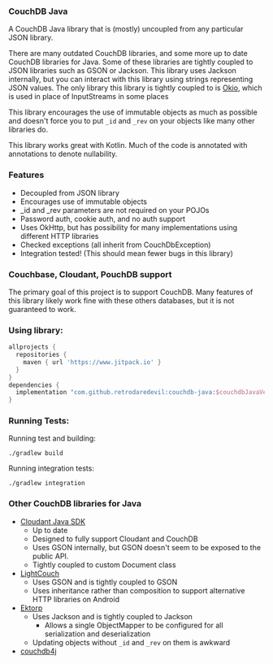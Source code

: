 ### CouchDB Java
A CouchDB Java library that is (mostly) uncoupled from any particular JSON library.

There are many outdated CouchDB libraries, and some more up to date CouchDB libraries for Java. Some of these
libraries are tightly coupled to JSON libraries such as GSON or Jackson. This library uses Jackson internally,
but you can interact with this library using strings representing JSON values. The only library this library is tightly
coupled to is [Okio](https://github.com/square/okio), which is used in place of InputStreams in some places

This library encourages the use of immutable objects as much as possible and doesn't force you to put `_id` and `_rev`
on your objects like many other libraries do.

This library works great with Kotlin. Much of the code is annotated with annotations to denote nullability.

### Features
* Decoupled from JSON library
* Encourages use of immutable objects
* _id and _rev parameters are not required on your POJOs  
* Password auth, cookie auth, and no auth support
* Uses OkHttp, but has possibility for many implementations using different HTTP libraries
* Checked exceptions (all inherit from CouchDbException)
* Integration tested! (This should mean fewer bugs in this library)

### Couchbase, Cloudant, PouchDB support
The primary goal of this project is to support CouchDB.
Many features of this library likely work fine with these others databases,
but it is not guaranteed to work.

### Using library:
```groovy
allprojects {
  repositories {
    maven { url 'https://www.jitpack.io' }
  }
}
dependencies {
  implementation "com.github.retrodaredevil:couchdb-java:$couchdbJavaVersion"
}
```


### Running Tests:
Running test and building:
```shell
./gradlew build
```
Running integration tests:
```shell
./gradlew integration
```

### Other CouchDB libraries for Java
* [Cloudant Java SDK](https://github.com/IBM/cloudant-java-sdk)
  * Up to date
  * Designed to fully support Cloudant and CouchDB
  * Uses GSON internally, but GSON doesn't seem to be exposed to the public API.
  * Tightly coupled to custom Document class
* [LightCouch](https://github.com/lightcouch/LightCouch)
  * Uses GSON and is tightly coupled to GSON
  * Uses inheritance rather than composition to support alternative HTTP libraries on Android
* [Ektorp](https://github.com/helun/Ektorp)
  * Uses Jackson and is tightly coupled to Jackson
    * Allows a single ObjectMapper to be configured for all serialization and deserialization
  * Updating objects without `_id` and `_rev` on them is awkward
* [couchdb4j](https://github.com/mbreese/couchdb4j)
